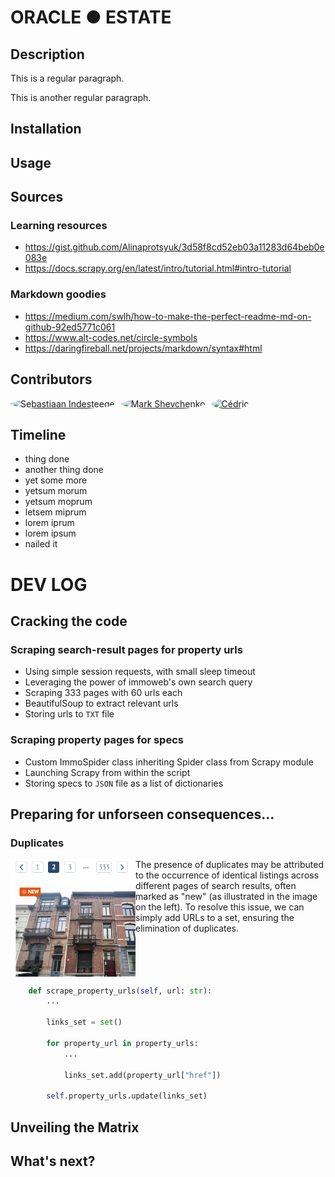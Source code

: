 # ORACLE ● ESTATE

## Description

This is a regular paragraph.

This is another regular paragraph.

## Installation


## Usage


## Sources

### Learning resources
- https://gist.github.com/Alinaprotsyuk/3d58f8cd52eb03a11283d64beb0e083e
- https://docs.scrapy.org/en/latest/intro/tutorial.html#intro-tutorial

### Markdown goodies
- https://medium.com/swlh/how-to-make-the-perfect-readme-md-on-github-92ed5771c061
- https://www.alt-codes.net/circle-symbols
- https://daringfireball.net/projects/markdown/syntax#html

## Contributors

<div style="display: flex; align-items: center;">
    <a href="https://github.com/Huraqan">
        <img src="https://github.com/Huraqan.png" alt="Sebastiaan Indesteege" style="border-radius: 50%; width: 200px; height: 200px; margin-right: 10px;">
    </a>
    <a href="https://github.com/Lucky-sketch">
        <img src="https://github.com/Lucky-sketch.png" alt="Mark Shevchenko" style="border-radius: 50%; width: 200px; height: 200px; margin-right: 10px;">
    </a>
    <a href="https://github.com/neverforgetthisusername">
        <img src="https://github.com/neverforgetthisusername.png" alt="Cédric" style="border-radius: 50%; width: 200px; height: 200px;">
    </a>
</div>

## Timeline

- thing done
- another thing done
- yet some more
- yetsum morum
- yetsum moprum
- letsem miprum
- lorem iprum
- lorem ipsum
- nailed it

# DEV LOG

## Cracking the code

### Scraping search-result pages for property urls
- Using simple session requests, with small sleep timeout
- Leveraging the power of immoweb's own search query
- Scraping 333 pages with 60 urls each
- BeautifulSoup to extract relevant urls
- Storing urls to `TXT` file

### Scraping property pages for specs
- Custom ImmoSpider class inheriting Spider class from Scrapy module
- Launching Scrapy from within the script
- Storing specs to `JSON` file as a list of dictionaries

## Preparing for unforseen consequences...

### Duplicates

<img src="duplicates.png" align="left" width="200px"/>
The presence of duplicates may be attributed to the occurrence of identical listings across different pages of search results, often marked as "new" (as illustrated in the image on the left). To resolve this issue, we can simply add URLs to a set, ensuring the elimination of duplicates.
<br clear="left"/>

```python
    def scrape_property_urls(self, url: str):
        ...

        links_set = set()
        
        for property_url in property_urls:
            ...
            
            links_set.add(property_url["href"])

        self.property_urls.update(links_set)
```

## Unveiling the Matrix



## What's next?


